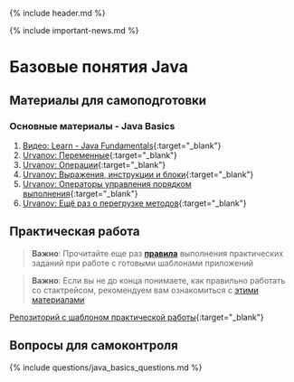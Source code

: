 {% include header.md %}

{% include important-news.md %}

Базовые понятия Java
===

Материалы для самоподготовки
---------------------

### Основные материалы - Java Basics
1. [Видео: Learn - Java Fundamentals](https://learn.by/courses/course-v1:EPAM+JF+ext1/about){:target="_blank"}
1. [Urvanov: Переменные](https://urvanov.ru/2016/03/15/%d0%bf%d0%b5%d1%80%d0%b5%d0%bc%d0%b5%d0%bd%d0%bd%d1%8b%d0%b5-%d0%b2-java-8){:target="_blank"}
1. [Urvanov: Операции](https://urvanov.ru/2016/03/19/java-8-%D0%BE%D0%BF%D0%B5%D1%80%D0%B0%D1%86%D0%B8%D0%B8){:target="_blank"}
1. [Urvanov: Выражения, инструкции и блоки](https://urvanov.ru/2016/03/21/java-8-%d0%b2%d1%8b%d1%80%d0%b0%d0%b6%d0%b5%d0%bd%d0%b8%d1%8f-%d0%b8%d0%bd%d1%81%d1%82%d1%80%d1%83%d0%ba%d1%86%d0%b8%d0%b8-%d0%b8-%d0%b1%d0%bb%d0%be%d0%ba%d0%b8){:target="_blank"}
1. [Urvanov: Операторы управления порядком выполнения](https://urvanov.ru/2016/03/22/java-8-%d0%be%d0%bf%d0%b5%d1%80%d0%b0%d1%82%d0%be%d1%80%d1%8b-%d1%83%d0%bf%d1%80%d0%b0%d0%b2%d0%bb%d0%b5%d0%bd%d0%b8%d1%8f-%d0%bf%d0%be%d1%80%d1%8f%d0%b4%d0%ba%d0%be%d0%bc-%d0%b2%d1%8b%d0%bf%d0%be){:target="_blank"}
1. [Urvanov: Ещё раз о перегрузке методов](https://urvanov.ru/2016/04/21/java-8-%d0%b5%d1%89%d1%91-%d1%80%d0%b0%d0%b7-%d0%be-%d0%bf%d0%b5%d1%80%d0%b5%d0%b3%d1%80%d1%83%d0%b7%d0%ba%d0%b5-%d0%bc%d0%b5%d1%82%d0%be%d0%b4%d0%be%d0%b2){:target="_blank"}

Практическая работа
---------------------
>**Важно**: Прочитайте еще раз **[правила]({{site.materialsurl}}general/practical_tasks_completing_rules)** выполнения практических заданий при работе с готовыми шаблонами приложений

>**Важно**: Если вы не до конца понимаете, как правильно работать со стактрейсом, рекомендуем вам ознакомиться с [этими материалами](./how_to_read_stacktraces.md)

[Репозиторий с шаблоном практической работы](https://github.com/java-online-course/java-basics-template){:target="_blank"}

Вопросы для самоконтроля
---------------------
{% include questions/java_basics_questions.md %}
